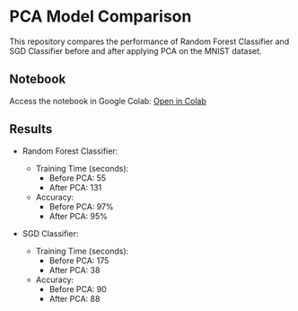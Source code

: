 # PCA Model Comparison

This repository compares the performance of Random Forest Classifier and SGD Classifier before and after applying PCA on the MNIST dataset.

## Notebook

Access the notebook in Google Colab: [Open in Colab](https://colab.research.google.com/drive/1_OpNaAv29ZvdtuOtkcbX5Ep0gpmMLbaC#scrollTo=QBo_pAXvjJEH)

## Results

- Random Forest Classifier:
  - Training Time (seconds):
    - Before PCA: 55
    - After PCA: 131
  - Accuracy:
    - Before PCA: 97%
    - After PCA: 95%

- SGD Classifier:
  - Training Time (seconds):
    - Before PCA: 175
    - After PCA: 38
  - Accuracy:
    - Before PCA: 90
    - After PCA: 88
